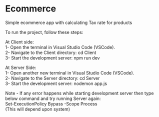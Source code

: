 # Ecommerce
Simple ecommerce app with calculating Tax rate for products

To run the project, follow these steps:

At Client side:   
1- Open the terminal in Visual Studio Code (VSCode).   
2- Navigate to the Client directory: cd Client    
3- Start the development server: npm run dev

At Server Side:   
1- Open another new terminal in Visual Studio Code (VSCode).   
2- Navigate to the Server directory: cd Server   
3- Start the development server: nodemon app.js    

Note - If any error happens while starting development server then type below command and try running Server again:        
        Set-ExecutionPolicy Bypass -Scope Process                
        (This will depend upon system)





